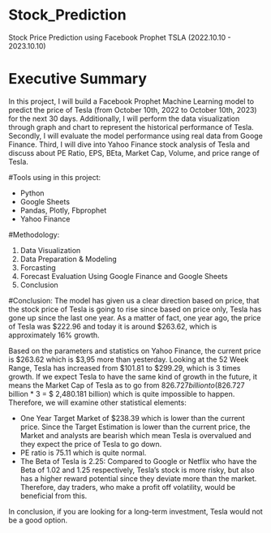 # Stock_Prediction 
Stock Price Prediction using Facebook Prophet 
TSLA (2022.10.10 - 2023.10.10)
# Executive Summary
In this project, I will build a Facebook Prophet Machine Learning model to predict the price of Tesla (from October 10th, 2022 to October 10th, 2023) for the next 30 days. Additionally, I will perform the data visualization through graph and chart to represent the historical performance of Tesla. Secondly, I will evaluate the model performance using real data from Googe Finance. Third, I will dive into Yahoo Finance stock analysis of Tesla and discuss about PE Ratio, EPS, BEta, Market Cap, Volume, and price range of Tesla. 

#Tools using in this project:
- Python
- Google Sheets
- Pandas, Plotly, Fbprophet
- Yahoo Finance

#Methodology:
1. Data Visualization
2. Data Preparation & Modeling
3. Forcasting
4. Forecast Evaluation Using Google Finance and Google Sheets
5. Conclusion

#Conclusion:
The model has given us a clear direction based on price, that the stock price of Tesla is going to rise since based on price only, Tesla has gone up since the last one year. As a matter of fact, one year ago, the price of Tesla was $222.96 and today it is around $263.62, which is approximately 16% growth. 

Based on the parameters and statistics on Yahoo Finance, the current price is $263.62 which is $3,95 more than yesterday. Looking at the 52 Week Range, Tesla has increased from $101.81 to $299.29, which is 3 times growth. If we expect Tesla to have the same kind of growth in the future, it means the Market Cap of Tesla as to go from $826.727 billion to ($826.727 billion * 3 = $ 2,480.181 billion) which is quite impossible to happen. Therefore, we will examine other statistical elements:

- One Year Target Market of $238.39 which is lower than the current price. Since the Target Estimation is lower than the current price, the Market and analysts are bearish which mean Tesla is overvalued and they expect the price of Tesla to go down.
- PE ratio is 75.11 which is quite normal.
- The Beta of Tesla is 2.25:  Compared to Google or Netflix who have the Beta of 1.02 and 1.25 respectively, Tesla’s stock is more risky, but also has a higher reward potential since they deviate more than the market. Therefore, day traders, who make a profit off volatility, would be beneficial from this.

In conclusion, if you are looking for a long-term investment, Tesla would not be a good option. 

